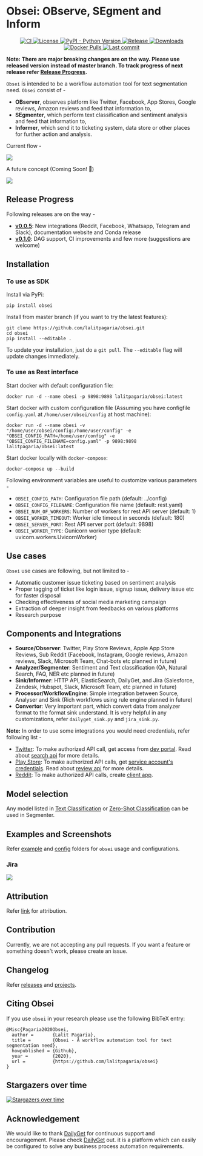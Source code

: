 # Obsei: OBserve, SEgment and Inform

<p align="center">
    <a href="https://github.com/lalitpagaria/obsei/actions">
        <img alt="CI" src="https://github.com/lalitpagaria/obsei/workflows/CI/badge.svg?branch=master">
    </a>
    <a href="https://github.com/lalitpagaria/obsei/blob/master/LICENSE">
        <img alt="License" src="https://img.shields.io/github/license/lalitpagaria/obsei?color=blue">
    </a>
    <a href="https://pypi.org/project/obsei">
        <img src="https://img.shields.io/pypi/pyversions/obsei" alt="PyPI - Python Version" />
    </a>
    <a href="https://pypi.org/project/obsei/">
        <img alt="Release" src="https://img.shields.io/pypi/v/obsei">
    </a>
    <a href="https://pepy.tech/project/obsei">
        <img src="https://pepy.tech/badge/obsei/month" alt="Downloads" />
    </a>
    <a href="https://hub.docker.com/r/lalitpagaria/obsei">
        <img src="https://img.shields.io/docker/pulls/lalitpagaria/obsei" alt="Docker Pulls" />
    </a>
    <a href="https://github.com/lalitpagaria/obsei/commits/master">
        <img alt="Last commit" src="https://img.shields.io/github/last-commit/lalitpagaria/obsei">
    </a>
</p>

**Note: There are major breaking changes are on the way. Please use released version instead of master branch. To track progress of next release refer [Release Progress](#release-progress).**


`Obsei` is intended to be a workflow automation tool for text segmentation need. `Obsei` consist of -
 - **OBserver**, observes platform like Twitter, Facebook, App Stores, Google reviews, Amazon reviews and feed that information to,
 - **SEgmenter**, which perform text classification and sentiment analysis and feed that information to,
 - **Informer**, which send it to ticketing system, data store or other places for further action and analysis.

Current flow -

![](https://raw.githubusercontent.com/lalitpagaria/obsei/master/images/Obsei-flow-diagram.png)

A future concept (Coming Soon! :slightly_smiling_face:)

![](https://raw.githubusercontent.com/lalitpagaria/obsei/master/images/Obsei-future-concept.png)


## Release Progress
Following releases are on the way -
- [**v0.0.5**](https://github.com/lalitpagaria/obsei/projects/4): New integrations (Reddit, Facebook, Whatsapp, Telegram and Slack), documentation website and Conda release
- [**v0.1.0**](https://github.com/lalitpagaria/obsei/projects/3): DAG support, CI improvements and few more (suggestions are welcome)

## Installation

### To use as SDK
Install via PyPi:
```shell
pip install obsei
```
Install from master branch (if you want to try the latest features):
```shell
git clone https://github.com/lalitpagaria/obsei.git
cd obsei
pip install --editable .
```

To update your installation, just do a `git pull`. The `--editable` flag
will update changes immediately.

### To use as Rest interface
Start docker with default configuration file:
```shell
docker run -d --name obesi -p 9898:9898 lalitpagaria/obsei:latest
```
Start docker with custom configuration file (Assuming you have configfile `config.yaml` at `/home/user/obsei/config` at host machine):
```shell
docker run -d --name obesi -v "/home/user/obsei/config:/home/user/config" -e "OBSEI_CONFIG_PATH=/home/user/config" -e "OBSEI_CONFIG_FILENAME=config.yaml" -p 9898:9898 lalitpagaria/obsei:latest
```
Start docker locally with `docker-compose`:
```shell
docker-compose up --build
```
Following environment variables are useful to customize various parameters -
- `OBSEI_CONFIG_PATH`: Configuration file path (default: ../config)
- `OBSEI_CONFIG_FILENAME`: Configuration file name (default: rest.yaml)
- `OBSEI_NUM_OF_WORKERS`: Number of workers for rest API server (default: 1)
- `OBSEI_WORKER_TIMEOUT`: Worker idle timeout in seconds (default: 180)
- `OBSEI_SERVER_PORT`: Rest API server port (default: 9898)
- `OBSEI_WORKER_TYPE`: Gunicorn worker type (default: uvicorn.workers.UvicornWorker)

## Use cases
`Obsei` use cases are following, but not limited to -
- Automatic customer issue ticketing based on sentiment analysis
- Proper tagging of ticket like login issue, signup issue, delivery issue etc for faster disposal
- Checking effectiveness of social media marketing campaign
- Extraction of deeper insight from feedbacks on various platforms
- Research purpose

## Components and Integrations

- **Source/Observer**: Twitter, Play Store Reviews, Apple App Store Reviews, Sub Reddit (Facebook, Instagram, Google reviews, Amazon reviews, Slack, Microsoft Team, Chat-bots etc planned in future)
- **Analyzer/Segmenter**: Sentiment and Text classification (QA, Natural Search, FAQ, NER etc planned in future)
- **Sink/Informer**: HTTP API, ElasticSearch, DailyGet, and Jira (Salesforce, Zendesk, Hubspot, Slack, Microsoft Team, etc planned in future)
- **Processor/WorkflowEngine**: Simple integration between Source, Analyser and Sink (Rich workflows using rule engine planned in future)
- **Convertor**: Very important part, which convert data from analyzer format to the format sink understand. It is very helpful in any customizations, refer `dailyget_sink.py` and `jira_sink.py`.

**Note:** In order to use some integrations you would need credentials, refer following list -
- [Twitter](https://twitter.com/): To make authorized API call, get access from [dev portal](https://developer.twitter.com/en/apply-for-access). Read about [search api](https://developer.twitter.com/en/docs/twitter-api/tweets/search/introduction) for more details. 
- [Play Store](https://play.google.com/): To make authorized API calls, get [service account's credentials](https://developers.google.com/identity/protocols/oauth2/service-account). Read about [review api](https://googleapis.github.io/google-api-python-client/docs/dyn/androidpublisher_v3.reviews.html) for more details.
- [Reddit](https://praw.readthedocs.io/en/latest/getting_started/authentication.html): To make authorized API calls, create [client app](https://www.reddit.com/prefs/apps).

## Model selection
Any model listed in [Text Classification](https://huggingface.co/models?filter=text-classification) or [Zero-Shot Classification](https://huggingface.co/models?filter=zero-shot-classification) can be used in Segmenter.

## Examples and Screenshots
Refer [example](https://github.com/lalitpagaria/obsei/tree/master/example) and [config](https://github.com/lalitpagaria/obsei/tree/master/config) folders for `obsei` usage and configurations.

### Jira
![](https://raw.githubusercontent.com/lalitpagaria/obsei/master/images/jira_screenshot.png)

## Attribution
Refer [link](https://raw.githubusercontent.com/lalitpagaria/obsei/master/ATTRIBUTION.md) for attribution.

## Contribution
Currently, we are not accepting any pull requests. If you want a feature or something doesn't work, please create an issue.

## Changelog
Refer [releases](https://github.com/lalitpagaria/obsei/releases) and [projects](https://github.com/lalitpagaria/obsei/projects).

## Citing Obsei
If you use `obsei` in your research please use the following BibTeX entry:
```text
@Misc{Pagaria2020Obsei,
  author =       {Lalit Pagaria},
  title =        {Obsei - A workflow automation tool for text segmentation need},
  howpublished = {Github},
  year =         {2020},
  url =          {https://github.com/lalitpagaria/obsei}
}
```

## Stargazers over time

[![Stargazers over time](https://starchart.cc/lalitpagaria/obsei.svg)](https://starchart.cc/lalitpagaria/obsei)

## Acknowledgement

We would like to thank [DailyGet](https://dailyget.in/) for continuous support and encouragement.
Please check [DailyGet](https://dailyget.in/) out. it is a platform which can easily be configured to solve any business process automation requirements.
